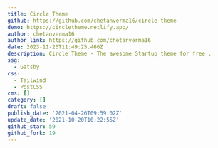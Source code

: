 ```yaml
---
title: Circle Theme
github: https://github.com/chetanverma16/circle-theme
demo: https://circletheme.netlify.app/
author: chetanverma16
author_link: https://github.com/chetanverma16
date: 2023-11-26T11:49:25.466Z
description: Circle Theme - The awesome Startup theme for free .
ssg:
  - Gatsby
css:
  - Tailwind
  - PostCSS
cms: []
category: []
draft: false
publish_date: '2021-04-26T09:59:02Z'
update_date: '2021-10-20T10:22:55Z'
github_star: 59
github_fork: 19
---
```

